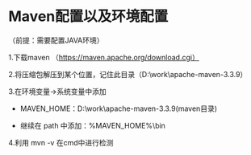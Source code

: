 # Maven配置以及环境配置

（前提：需要配置JAVA环境）

1.下载maven （https://maven.apache.org/download.cgi）

2.将压缩包解压到某个位置，记住此目录（D:\work\apache-maven-3.3.9）

3.在环境变量->系统变量中添加

- MAVEN_HOME：D:\work\apache-maven-3.3.9(maven目录)

- 继续在 path 中添加：%MAVEN_HOME%\bin

4.利用 mvn -v 在cmd中进行检测



